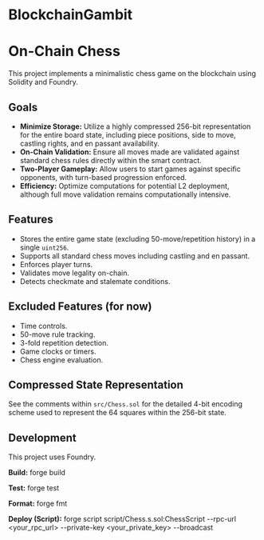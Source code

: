 # BlockchainGambit
# On-Chain Chess

This project implements a minimalistic chess game on the blockchain using Solidity and Foundry.

## Goals

-   **Minimize Storage:** Utilize a highly compressed 256-bit representation for the entire board state, including piece positions, side to move, castling rights, and en passant availability.
-   **On-Chain Validation:** Ensure all moves made are validated against standard chess rules directly within the smart contract.
-   **Two-Player Gameplay:** Allow users to start games against specific opponents, with turn-based progression enforced.
-   **Efficiency:** Optimize computations for potential L2 deployment, although full move validation remains computationally intensive.

## Features

-   Stores the entire game state (excluding 50-move/repetition history) in a single `uint256`.
-   Supports all standard chess moves including castling and en passant.
-   Enforces player turns.
-   Validates move legality on-chain.
-   Detects checkmate and stalemate conditions.

## Excluded Features (for now)

-   Time controls.
-   50-move rule tracking.
-   3-fold repetition detection.
-   Game clocks or timers.
-   Chess engine evaluation.

## Compressed State Representation

See the comments within `src/Chess.sol` for the detailed 4-bit encoding scheme used to represent the 64 squares within the 256-bit state.

## Development

This project uses Foundry.

**Build:**
forge build

**Test:**
forge test

**Format:**
forge fmt

**Deploy (Script):**
forge script script/Chess.s.sol:ChessScript --rpc-url <your_rpc_url> --private-key <your_private_key> --broadcast


